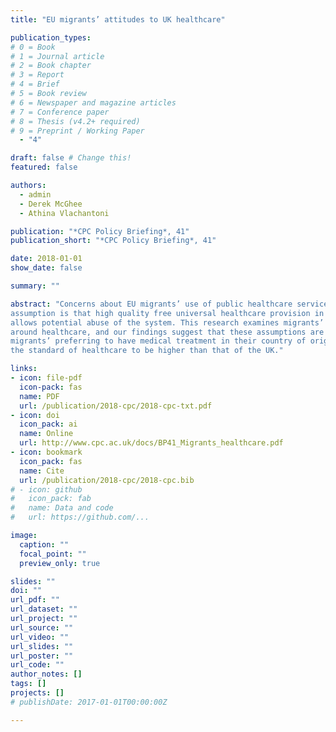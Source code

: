 ```yaml
---
title: "EU migrants’ attitudes to UK healthcare"

publication_types:
# 0 = Book
# 1 = Journal article
# 2 = Book chapter
# 3 = Report
# 4 = Brief
# 5 = Book review
# 6 = Newspaper and magazine articles
# 7 = Conference paper
# 8 = Thesis (v4.2+ required)
# 9 = Preprint / Working Paper
  - "4"

draft: false # Change this!
featured: false

authors:
  - admin
  - Derek McGhee
  - Athina Vlachantoni

publication: "*CPC Policy Briefing*, 41"
publication_short: "*CPC Policy Briefing*, 41"

date: 2018-01-01
show_date: false

summary: ""

abstract: "Concerns about EU migrants’ use of public healthcare services in the UK are widespread. The
assumption is that high quality free universal healthcare provision in the UK attracts migrants and
allows potential abuse of the system. This research examines migrants’ perceptions and preferences
around healthcare, and our findings suggest that these assumptions are often unfounded, with
migrants’ preferring to have medical treatment in their country of origin, where they often perceive
the standard of healthcare to be higher than that of the UK."

links:
- icon: file-pdf
  icon-pack: fas
  name: PDF
  url: /publication/2018-cpc/2018-cpc-txt.pdf
- icon: doi
  icon_pack: ai
  name: Online
  url: http://www.cpc.ac.uk/docs/BP41_Migrants_healthcare.pdf
- icon: bookmark
  icon_pack: fas
  name: Cite
  url: /publication/2018-cpc/2018-cpc.bib
# - icon: github
#   icon_pack: fab
#   name: Data and code
#   url: https://github.com/...

image:
  caption: ""
  focal_point: ""
  preview_only: true

slides: ""
doi: ""
url_pdf: ""
url_dataset: ""
url_project: ""
url_source: ""
url_video: ""
url_slides: ""
url_poster: ""
url_code: ""
author_notes: []
tags: []
projects: []
# publishDate: 2017-01-01T00:00:00Z

---
```

